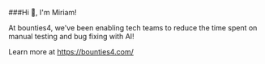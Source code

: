 ###Hi 👋, I'm Miriam!

At bounties4, we've been enabling tech teams to reduce the time spent on manual testing and bug fixing with AI!

Learn more at https://bounties4.com/

